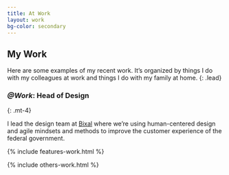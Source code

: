 ```yaml
---
title: At Work
layout: work
bg-color: secondary
---
```


## My Work
Here are some examples of my recent work. It’s organized by things I do with my colleagues at work and things I do with my family at home.
{: .lead}

### _@Work_: Head of Design
{: .mt-4}

I lead the design team at [Bixal](https://www.bixal.com/) where we’re using human-centered design and agile mindsets and methods to improve the customer experience of the federal government.

{% include features-work.html %}

{% include others-work.html %}
